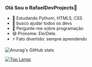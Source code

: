 ### Olá Sou o RafaelDevProjects👋

- 🌱 Estudando Pythom, HTML5, CSS
- 🤔 busco ajudar todos os devs
- 💬 Pergunte-me sobre programação
- 😄 Pronome: Ele/Dele.
- ⚡ Fato divertido: sempre aprendendo

![Anurag's GitHub stats](https://github-readme-stats.vercel.app/api?username=RafaelDevProjects&show_icons=true&theme=radical)

[![Top Langs](https://github-readme-stats.vercel.app/api/top-langs/?username=RafaelDevProjects&layout=compact&theme=radical)](https://github.com/anuraghazra/github-readme-stats)


